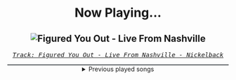 <div align="center"> 
<h1>Now Playing...</h1>

![Figured You Out - Live From Nashville](https://i.scdn.co/image/ab67616d00001e026b3e0ef942733638f16e7e53)
--
_<samp><a href="https://open.spotify.com/track/4kWFaLSbQYwtmHPm2RfI1v">Track: Figured You Out - Live From Nashville - Nickelback</a></samp>_

<div style="border: 1px #4B5054 solid"></div>
<details>
  <summary>
    Previous played songs
  </summary>
  <table>
    <thead>
      <tr>
        <th>
          Artist
        </th>
        <th>
          Song
        </th>
        <th>
          Link
        </th>
      </tr>
    </thead>
    <tbody>
      <tr><td>Nickelback</td><td>Figured You Out - Live From Nashville</td><td><a href="https://open.spotify.com/track/4kWFaLSbQYwtmHPm2RfI1v">https://open.spotify.com/track/4kWFaLSbQYwtmHPm2RfI1v</a></td></tr><tr><td>BLACKPINK</td><td>JUMP</td><td><a href="https://open.spotify.com/track/5H1sKFMzDeMtXwND3V6hRY">https://open.spotify.com/track/5H1sKFMzDeMtXwND3V6hRY</a></td></tr><tr><td>BLACKPINK</td><td>JUMP</td><td><a href="https://open.spotify.com/track/5H1sKFMzDeMtXwND3V6hRY">https://open.spotify.com/track/5H1sKFMzDeMtXwND3V6hRY</a></td></tr><tr><td>Thomas Bergersen</td><td>A Place In Heaven</td><td><a href="https://open.spotify.com/track/1Ox5qX146ofWIzFdTvOtCM">https://open.spotify.com/track/1Ox5qX146ofWIzFdTvOtCM</a></td></tr><tr><td>Thomas Bergersen</td><td>Hurt</td><td><a href="https://open.spotify.com/track/0dbrd44FkFaltcZsPmVnTI">https://open.spotify.com/track/0dbrd44FkFaltcZsPmVnTI</a></td></tr><tr><td>Thomas Bergersen</td><td>Gift Of Life</td><td><a href="https://open.spotify.com/track/7oPa8BLZ8w3drERLZZSIhT">https://open.spotify.com/track/7oPa8BLZ8w3drERLZZSIhT</a></td></tr><tr><td>Our Promise</td><td>FiftyFive</td><td><a href="https://open.spotify.com/track/3lwxrFRSKVNDkACdsYkl5M">https://open.spotify.com/track/3lwxrFRSKVNDkACdsYkl5M</a></td></tr><tr><td>Solence</td><td>Good F**King Music - MVRE Remix</td><td><a href="https://open.spotify.com/track/0jSSODRLmWJ00XmYZXMVpW">https://open.spotify.com/track/0jSSODRLmWJ00XmYZXMVpW</a></td></tr><tr><td>Nevertel</td><td>Sacrifice</td><td><a href="https://open.spotify.com/track/2fQpHHqpS5oK3K1QB5psVv">https://open.spotify.com/track/2fQpHHqpS5oK3K1QB5psVv</a></td></tr><tr><td>Adept</td><td>Heaven</td><td><a href="https://open.spotify.com/track/5iOaHX0UqdLWfxQLgTn40E">https://open.spotify.com/track/5iOaHX0UqdLWfxQLgTn40E</a></td></tr><tr><td>We Came As Romans</td><td>culture wound</td><td><a href="https://open.spotify.com/track/0AZljuTqgAu4dUTVJwQolp">https://open.spotify.com/track/0AZljuTqgAu4dUTVJwQolp</a></td></tr><tr><td>I Prevail</td><td>Violent Nature</td><td><a href="https://open.spotify.com/track/4T7MyhwgAGuL7Y5w3AOt7d">https://open.spotify.com/track/4T7MyhwgAGuL7Y5w3AOt7d</a></td></tr><tr><td>Fit For A King</td><td>Witness The End (feat. Chris Motionless)</td><td><a href="https://open.spotify.com/track/2519LCu3y6KSfvdtOwOigr">https://open.spotify.com/track/2519LCu3y6KSfvdtOwOigr</a></td></tr><tr><td>Bad Omens</td><td>Nowhere To Go</td><td><a href="https://open.spotify.com/track/4TzGD5Pryq8DTjv5QRuJaW">https://open.spotify.com/track/4TzGD5Pryq8DTjv5QRuJaW</a></td></tr><tr><td>Bury Tomorrow</td><td>To Dream, To Forget</td><td><a href="https://open.spotify.com/track/1mnntQpWYQzQrao5j7PTQ3">https://open.spotify.com/track/1mnntQpWYQzQrao5j7PTQ3</a></td></tr><tr><td>Fit For A King</td><td>The Temple</td><td><a href="https://open.spotify.com/track/4NucygBGJNbeq6cX8yybLp">https://open.spotify.com/track/4NucygBGJNbeq6cX8yybLp</a></td></tr><tr><td>Memory of a Melody</td><td>THE INFINITE END</td><td><a href="https://open.spotify.com/track/3aAum0kQQeRvH6YmJOH9E4">https://open.spotify.com/track/3aAum0kQQeRvH6YmJOH9E4</a></td></tr><tr><td>Andromida</td><td>Infernal Chasm</td><td><a href="https://open.spotify.com/track/6hijNFMKvjm8nYNDnH1ij7">https://open.spotify.com/track/6hijNFMKvjm8nYNDnH1ij7</a></td></tr><tr><td>UNDEAD CORPORATION</td><td>Blinks in the Chaos</td><td><a href="https://open.spotify.com/track/0h9rLAivOZ9RZy804OlHCV">https://open.spotify.com/track/0h9rLAivOZ9RZy804OlHCV</a></td></tr><tr><td>Blood Stain Child</td><td>QUINTESSA</td><td><a href="https://open.spotify.com/track/3ju3GS15pWeGXUj2SSGcZB">https://open.spotify.com/track/3ju3GS15pWeGXUj2SSGcZB</a></td></tr>
    </tbody>
  </table>
</details>

</div>
